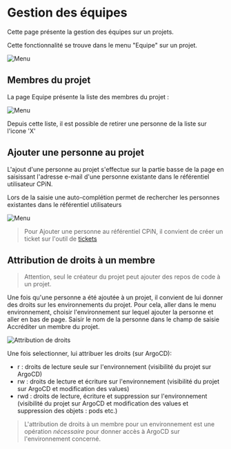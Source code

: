 # Gestion des équipes

Cette page présente la gestion des équipes sur un projets.

Cette fonctionnalité se trouve dans le menu "Equipe" sur un projet.

![Menu](/img/team/menu.png)

## Membres du projet

La page Equipe présente la liste des membres du projet :

![Menu](/img/team/members.png)

Depuis cette liste, il est possible de retirer une personne de la liste sur l'icone 'X' 

## Ajouter une personne au projet

L'ajout d'une personne au projet s'effectue sur la partie basse de la page en saisissant l'adresse e-mail d'une personne existante dans le référentiel utilisateur CPiN.

Lors de la saisie une auto-complétion permet de rechercher les personnes existantes dans le référentiel utilisateurs

![Menu](/img/team/members.png)

> Pour Ajouter une personne au référentiel CPiN, il convient de créer un ticket sur l'outil de [tickets](https://support.dev.numerique-interieur.com)

## Attribution de droits à un membre

> Attention, seul le créateur du projet peut ajouter des repos de code à un projet.

Une fois qu'une personne a été ajoutée à un projet, il convient de lui donner des droits sur les environnements du projet. Pour cela, aller dans le menu environnement, choisir l'environnement sur lequel ajouter la personne et aller en bas de page. Saisir le nom de la personne dans le champ de saisie Accréditer un membre du projet.

![Attribution de droits](/img/team/permission-environnement.png)

Une fois selectionner, lui attribuer les droits (sur ArgoCD):
 - r : droits de lecture seule sur l'environnement (visibilité du projet sur ArgoCD)
 - rw : droits de lecture et écriture sur l'environnement (visibilité du projet sur ArgoCD et modification des values)
 - rwd : droits de lecture, écriture et suppression sur l'environnement  (visibilité du projet sur ArgoCD et modification des values et suppression des objets : pods etc.)

> L'attribution de droits à un membre pour un environnement est une opération *nécessaire* pour donner accès à ArgoCD sur l'environnement concerné.


